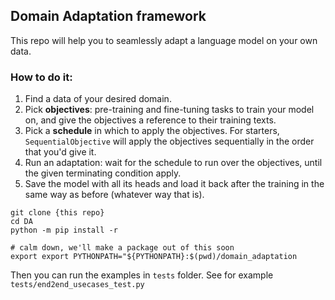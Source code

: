 ## Domain Adaptation framework

This repo will help you to seamlessly adapt a language model on your own data.

### How to do it:

1. Find a data of your desired domain.
2. Pick **objectives**: pre-training and fine-tuning tasks to train your model on, 
and give the objectives a reference to their training texts.
3. Pick a **schedule** in which to apply the objectives. For starters, `SequentialObjective` 
will apply the objectives sequentially in the order that you'd give it.
4. Run an adaptation: wait for the schedule to run over the objectives, 
until the given terminating condition apply.
5. Save the model with all its heads and load it back 
after the training in the same way as before (whatever way that is).



```shell
git clone {this repo}
cd DA
python -m pip install -r

# calm down, we'll make a package out of this soon
export export PYTHONPATH="${PYTHONPATH}:$(pwd)/domain_adaptation
```

Then you can run the examples in `tests` folder. See for example `tests/end2end_usecases_test.py`